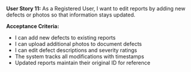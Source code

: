 **User Story 11:** As a Registered User, I want to edit reports by adding new defects or photos so that information stays updated. 

**Acceptance Criteria:** 

- I can add new defects to existing reports 
- I can upload additional photos to document defects 
- I can edit defect descriptions and severity ratings 
- The system tracks all modifications with timestamps 
- Updated reports maintain their original ID for reference 
